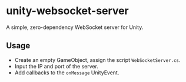 # unity-websocket-server
 A simple, zero-dependency WebSocket server for Unity.

## Usage
* Create an empty GameObject, assign the script `WebSocketServer.cs`.
* Input the IP and port of the server.
* Add callbacks to the `onMessage` UnityEvent.